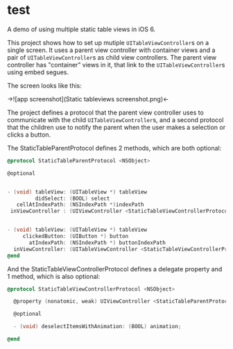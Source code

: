 test
====

A demo of using multiple static table views in iOS 6.

This project shows how to set up mutiple `UITableViewController`s on a single screen. It uses a parent view controller with container views and a pair of `UITableViewController`s as child view controllers. The parent view controller has "container" views in it, that link to the `UITableViewController`s using embed segues.

The screen looks like this:


->![app screenshot](Static tableviews screenshot.png)<-

The project defines a protocol that the parent view controller uses to communicate with the child `UITableViewController`s, and a second protocol that the children use to notify the parent when the user makes a selection or clicks a button.



The StaticTableParentProtocol defines 2 methods, which are both optional:

```objective-c
@protocol StaticTableParentProtocol <NSObject>

@optional


- (void) tableView: (UITableView *) tableView
         didSelect: (BOOL) select
   cellAtIndexPath: (NSIndexPath *)indexPath
 inViewController : (UIViewController <StaticTableViewControllerProtocol> *) viewController;


- (void) tableView: (UITableView *) tableView
     clickedButton: (UIButton *) button
       atIndexPath: (NSIndexPath *) buttonIndexPath
  inViewController: (UITableViewController <StaticTableViewControllerProtocol>*) viewController;
@end
```


And the StaticTableViewControllerProtocol defines a delegate property and 1 method, which is also optional:

```objective-c
@protocol StaticTableViewControllerProtocol <NSObject>

  @property (nonatomic, weak) UIViewController <StaticTableParentProtocol> *delegate;

  @optional

  - (void) deselectItemsWithAnimation: (BOOL) animation;

@end
```
